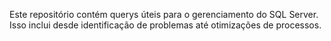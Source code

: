
Este repositório contém querys úteis para o gerenciamento do SQL Server. Isso inclui desde identificação de problemas até otimizações de processos.